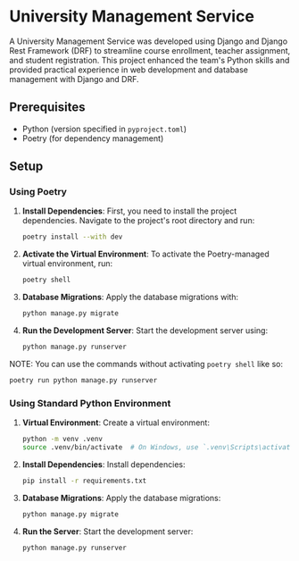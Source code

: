 # University Management Service
A University Management Service was developed using Django and Django Rest Framework (DRF) to streamline course enrollment, teacher assignment, and student registration. This project enhanced the team's Python skills and provided practical experience in web development and database management with Django and DRF. 

## Prerequisites

- Python (version specified in `pyproject.toml`)
- Poetry (for dependency management)

## Setup

### Using Poetry

1. **Install Dependencies**: First, you need to install the project dependencies. Navigate to the project's root directory and run:
   ```sh
   poetry install --with dev
   ```

2. **Activate the Virtual Environment**: To activate the Poetry-managed virtual environment, run:
   ```sh
   poetry shell
   ```

3. **Database Migrations**: Apply the database migrations with:
   ```sh
   python manage.py migrate
   ```

4. **Run the Development Server**: Start the development server using:
   ```sh
   python manage.py runserver
   ```

NOTE: You can use the commands without activating `poetry shell` like so:
```sh
poetry run python manage.py runserver
```

### Using Standard Python Environment

1. **Virtual Environment**: Create a virtual environment:
   ```sh
   python -m venv .venv
   source .venv/bin/activate  # On Windows, use `.venv\Scripts\activate`
   ```

2. **Install Dependencies**: Install dependencies:
   ```sh
   pip install -r requirements.txt
   ```

4. **Database Migrations**: Apply the database migrations:
   ```sh
   python manage.py migrate
   ```

5. **Run the Server**: Start the development server:
   ```sh
   python manage.py runserver
   ```


